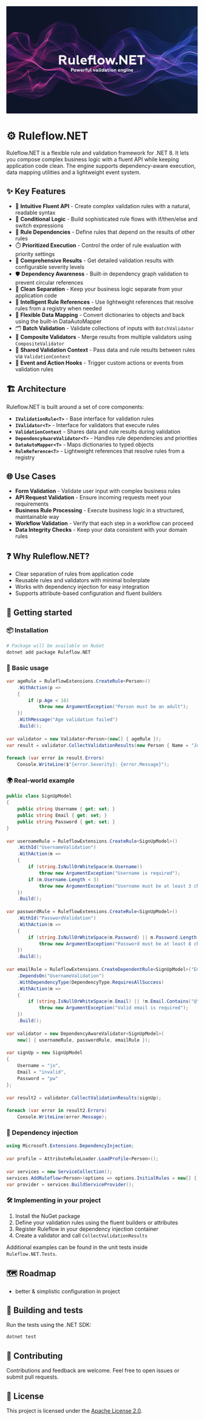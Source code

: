 <div align="center">
  <img src="Ruleflow.NET/Engine/Images/Ruleflow.NET.png" alt="Ruleflow.NET logo" />
</div>

# ⚙️ Ruleflow.NET

Ruleflow.NET is a flexible rule and validation framework for .NET 8. It lets you compose complex business logic with a fluent API while keeping application code clean. The engine supports dependency-aware execution, data mapping utilities and a lightweight event system.

## ✨ Key Features

- 🚀 **Intuitive Fluent API** - Create complex validation rules with a natural, readable syntax
- 🧠 **Conditional Logic** - Build sophisticated rule flows with if/then/else and switch expressions
- 🔗 **Rule Dependencies** - Define rules that depend on the results of other rules
- ⏱️ **Prioritized Execution** - Control the order of rule evaluation with priority settings
- 📝 **Comprehensive Results** - Get detailed validation results with configurable severity levels
- 🛡️ **Dependency Awareness** - Built-in dependency graph validation to prevent circular references
- 🧹 **Clean Separation** - Keep your business logic separate from your application code
- 📌 **Intelligent Rule References** - Use lightweight references that resolve rules from a registry when needed
- 🔧 **Flexible Data Mapping** - Convert dictionaries to objects and back using the built-in DataAutoMapper
- 🗂️ **Batch Validation** - Validate collections of inputs with `BatchValidator`
- 🧱 **Composite Validators** - Merge results from multiple validators using `CompositeValidator`
- 🤝 **Shared Validation Context** - Pass data and rule results between rules via `ValidationContext`
- 🎯 **Event and Action Hooks** - Trigger custom actions or events from validation rules

## 🏗️ Architecture

Ruleflow.NET is built around a set of core components:

- **`IValidationRule<T>`** - Base interface for validation rules
- **`IValidator<T>`** - Interface for validators that execute rules
- **`ValidationContext`** - Shares data and rule results during validation
- **`DependencyAwareValidator<T>`** - Handles rule dependencies and priorities
- **`DataAutoMapper<T>`** - Maps dictionaries to typed objects
- **`RuleReference<T>`** - Lightweight references that resolve rules from a registry

## 🌐 Use Cases

- **Form Validation** - Validate user input with complex business rules
- **API Request Validation** - Ensure incoming requests meet your requirements
- **Business Rule Processing** - Execute business logic in a structured, maintainable way
- **Workflow Validation** - Verify that each step in a workflow can proceed
- **Data Integrity Checks** - Keep your data consistent with your domain rules

## ❓ Why Ruleflow.NET?

- Clear separation of rules from application code
- Reusable rules and validators with minimal boilerplate
- Works with dependency injection for easy integration
- Supports attribute-based configuration and fluent builders

## 🚀 Getting started

### 📦 Installation

```bash
# Package will be available on NuGet
dotnet add package Ruleflow.NET
```

### 🔰 Basic usage

```csharp
var ageRule = RuleflowExtensions.CreateRule<Person>()
    .WithAction(p =>
    {
        if (p.Age < 18)
            throw new ArgumentException("Person must be an adult");
    })
    .WithMessage("Age validation failed")
    .Build();

var validator = new Validator<Person>(new[] { ageRule });
var result = validator.CollectValidationResults(new Person { Name = "John", Age = 17 });

foreach (var error in result.Errors)
    Console.WriteLine($"{error.Severity}: {error.Message}");
```

### 🌍 Real-world example

```csharp
public class SignUpModel
{
    public string Username { get; set; }
    public string Email { get; set; }
    public string Password { get; set; }
}

var usernameRule = RuleflowExtensions.CreateRule<SignUpModel>()
    .WithId("UsernameValidation")
    .WithAction(m =>
    {
        if (string.IsNullOrWhiteSpace(m.Username))
            throw new ArgumentException("Username is required");
        if (m.Username.Length < 3)
            throw new ArgumentException("Username must be at least 3 characters");
    })
    .Build();

var passwordRule = RuleflowExtensions.CreateRule<SignUpModel>()
    .WithId("PasswordValidation")
    .WithAction(m =>
    {
        if (string.IsNullOrWhiteSpace(m.Password) || m.Password.Length < 8)
            throw new ArgumentException("Password must be at least 8 characters");
    })
    .Build();

var emailRule = RuleflowExtensions.CreateDependentRule<SignUpModel>("EmailValidation")
    .DependsOn("UsernameValidation")
    .WithDependencyType(DependencyType.RequiresAllSuccess)
    .WithAction(m =>
    {
        if (string.IsNullOrWhiteSpace(m.Email) || !m.Email.Contains("@"))
            throw new ArgumentException("Valid email is required");
    })
    .Build();

var validator = new DependencyAwareValidator<SignUpModel>(
    new[] { usernameRule, passwordRule, emailRule });

var signUp = new SignUpModel
{
    Username = "jo",
    Email = "invalid",
    Password = "pw"
};

var result2 = validator.CollectValidationResults(signUp);

foreach (var error in result2.Errors)
    Console.WriteLine(error.Message);
```

### 🔌 Dependency injection

```csharp
using Microsoft.Extensions.DependencyInjection;

var profile = AttributeRuleLoader.LoadProfile<Person>();

var services = new ServiceCollection();
services.AddRuleflow<Person>(options => options.InitialRules = new[] { ageRule }, profile);
var provider = services.BuildServiceProvider();
```

### 🛠️ Implementing in your project

1. Install the NuGet package
2. Define your validation rules using the fluent builders or attributes
3. Register Ruleflow in your dependency injection container
4. Create a validator and call `CollectValidationResults`

Additional examples can be found in the unit tests inside `Ruleflow.NET.Tests`.

## 🗺️ Roadmap

- better & simplistic configuration in project

## 🧪 Building and tests

Run the tests using the .NET SDK:

```bash
dotnet test
```

## 🤝 Contributing

Contributions and feedback are welcome. Feel free to open issues or submit pull requests.

## 📄 License

This project is licensed under the [Apache License 2.0](LICENSE.txt).
